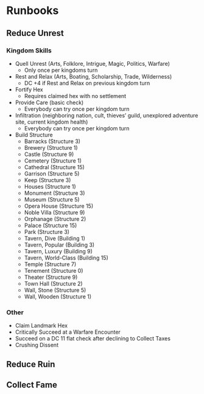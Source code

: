 # Runbooks

## Reduce Unrest

### Kingdom Skills

- Quell Unrest (Arts, Folklore, Intrigue, Magic, Politics, Warfare)
  - Only once per kingdoms turn
- Rest and Relax (Arts, Boating, Scholarship, Trade, Wilderness)
  - DC +4  if Rest and Relax on previous kingdom turn
- Fortify Hex
  - Requires claimed hex with no settlement
- Provide Care (basic check)
  - Everybody can try once per kingdom turn
- Infiltration (neighboring nation, cult, thieves’ guild, unexplored adventure site, current kingdom health)
  - Everybody can try once per kingdom turn
- Build Structure
  - Barracks (Structure 3)
  - Brewery (Structure 1)
  - Castle (Structure 9)
  - Cemetery (Structure 1)
  - Cathedral (Structure 15)
  - Garrison (Structure 5)
  - Keep (Structure 3)
  - Houses (Structure 1)
  - Monument (Structure 3)
  - Museum (Structure 5)
  - Opera House (Structure 15)
  - Noble Villa (Structure 9)
  - Orphanage (Structure 2)
  - Palace (Structure 15)
  - Park (Structure 3)
  - Tavern, Dive (Building 1)
  - Tavern, Popular (Building 3)
  - Tavern, Luxury (Building 9)
  - Tavern, World-Class (Building 15)
  - Temple (Structure 7)
  - Tenement (Structure 0)
  - Theater (Structure 9)
  - Town Hall (Structure 2)
  - Wall, Stone (Structure 5)
  - Wall, Wooden (Structure 1)

### Other

- Claim Landmark Hex
- Critically Succeed at a Warfare Encounter
- Succeed on a DC 11 flat check after declining to Collect Taxes
- Crushing Dissent

## Reduce Ruin

## Collect Fame
